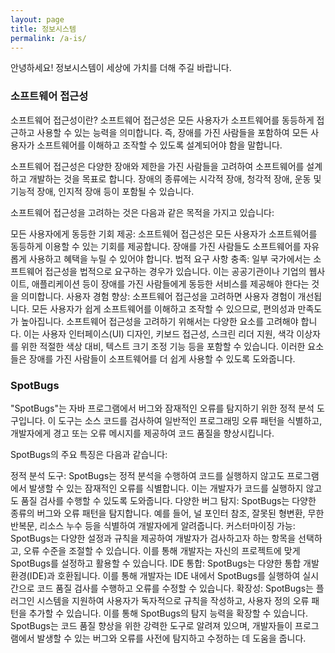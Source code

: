 ```yaml
---
layout: page
title: 정보시스템 
permalink: /a-is/
---
```


안녕하세요! 정보시스템이 세상에 가치를 더해 주길 바랍니다.

### 소프트웨어 접근성
소프트웨어 접근성이란?
소프트웨어 접근성은 모든 사용자가 소프트웨어를 동등하게 접근하고 사용할 수 있는 능력을 의미합니다. 즉, 장애를 가진 사람들을 포함하여 모든 사용자가 소프트웨어를 이해하고 조작할 수 있도록 설계되어야 함을 말합니다.

소프트웨어 접근성은 다양한 장애와 제한을 가진 사람들을 고려하여 소프트웨어를 설계하고 개발하는 것을 목표로 합니다. 장애의 종류에는 시각적 장애, 청각적 장애, 운동 및 기능적 장애, 인지적 장애 등이 포함될 수 있습니다.

소프트웨어 접근성을 고려하는 것은 다음과 같은 목적을 가지고 있습니다:

모든 사용자에게 동등한 기회 제공: 소프트웨어 접근성은 모든 사용자가 소프트웨어를 동등하게 이용할 수 있는 기회를 제공합니다. 장애를 가진 사람들도 소프트웨어를 자유롭게 사용하고 혜택을 누릴 수 있어야 합니다.
법적 요구 사항 충족: 일부 국가에서는 소프트웨어 접근성을 법적으로 요구하는 경우가 있습니다. 이는 공공기관이나 기업의 웹사이트, 애플리케이션 등이 장애를 가진 사람들에게 동등한 서비스를 제공해야 한다는 것을 의미합니다.
사용자 경험 향상: 소프트웨어 접근성을 고려하면 사용자 경험이 개선됩니다. 모든 사용자가 쉽게 소프트웨어를 이해하고 조작할 수 있으므로, 편의성과 만족도가 높아집니다.
소프트웨어 접근성을 고려하기 위해서는 다양한 요소를 고려해야 합니다. 이는 사용자 인터페이스(UI) 디자인, 키보드 접근성, 스크린 리더 지원, 색각 이상자를 위한 적절한 색상 대비, 텍스트 크기 조정 기능 등을 포함할 수 있습니다. 이러한 요소들은 장애를 가진 사람들이 소프트웨어를 더 쉽게 사용할 수 있도록 도와줍니다.

### SpotBugs
"SpotBugs"는 자바 프로그램에서 버그와 잠재적인 오류를 탐지하기 위한 정적 분석 도구입니다. 이 도구는 소스 코드를 검사하여 일반적인 프로그래밍 오류 패턴을 식별하고, 개발자에게 경고 또는 오류 메시지를 제공하여 코드 품질을 향상시킵니다.

SpotBugs의 주요 특징은 다음과 같습니다:

정적 분석 도구: SpotBugs는 정적 분석을 수행하여 코드를 실행하지 않고도 프로그램에서 발생할 수 있는 잠재적인 오류를 식별합니다. 이는 개발자가 코드를 실행하지 않고도 품질 검사를 수행할 수 있도록 도와줍니다.
다양한 버그 탐지: SpotBugs는 다양한 종류의 버그와 오류 패턴을 탐지합니다. 예를 들어, 널 포인터 참조, 잘못된 형변환, 무한 반복문, 리소스 누수 등을 식별하여 개발자에게 알려줍니다.
커스터마이징 가능: SpotBugs는 다양한 설정과 규칙을 제공하여 개발자가 검사하고자 하는 항목을 선택하고, 오류 수준을 조절할 수 있습니다. 이를 통해 개발자는 자신의 프로젝트에 맞게 SpotBugs를 설정하고 활용할 수 있습니다.
IDE 통합: SpotBugs는 다양한 통합 개발 환경(IDE)과 호환됩니다. 이를 통해 개발자는 IDE 내에서 SpotBugs를 실행하여 실시간으로 코드 품질 검사를 수행하고 오류를 수정할 수 있습니다.
확장성: SpotBugs는 플러그인 시스템을 지원하여 사용자가 독자적으로 규칙을 작성하고, 사용자 정의 오류 패턴을 추가할 수 있습니다. 이를 통해 SpotBugs의 탐지 능력을 확장할 수 있습니다.
SpotBugs는 코드 품질 향상을 위한 강력한 도구로 알려져 있으며, 개발자들이 프로그램에서 발생할 수 있는 버그와 오류를 사전에 탐지하고 수정하는 데 도움을 줍니다.
